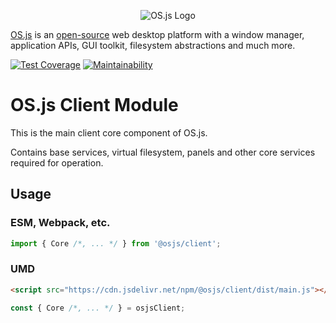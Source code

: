 <p align="center">
  <img alt="OS.js Logo" src="https://raw.githubusercontent.com/os-js/gfx/master/logo-big.png" />
</p>

[OS.js](https://www.os-js.org/) is an [open-source](https://raw.githubusercontent.com/os-js/OS.js/master/LICENSE) web desktop platform with a window manager, application APIs, GUI toolkit, filesystem abstractions and much more.

[![Test Coverage](https://api.codeclimate.com/v1/badges/074b81c78fd887a7def5/test_coverage)](https://codeclimate.com/github/os-js/osjs-client/test_coverage)
[![Maintainability](https://api.codeclimate.com/v1/badges/074b81c78fd887a7def5/maintainability)](https://codeclimate.com/github/os-js/osjs-client/maintainability)

# OS.js Client Module

This is the main client core component of OS.js.

Contains base services, virtual filesystem, panels and other core services required for operation.

## Usage

### ESM, Webpack, etc.

```javascript
import { Core /*, ... */ } from '@osjs/client';
```

### UMD

```html
<script src="https://cdn.jsdelivr.net/npm/@osjs/client/dist/main.js"></script>
```

```javascript
const { Core /*, ... */ } = osjsClient;
```
